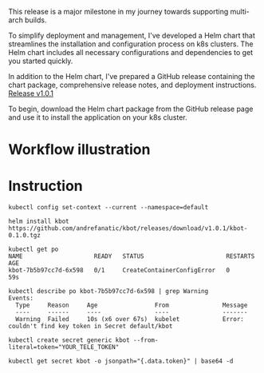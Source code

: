 This release is a major milestone in my journey towards supporting multi-arch builds.  

To simplify deployment and management, I've developed a Helm chart that streamlines the installation and configuration process on k8s clusters. The Helm chart includes all necessary configurations and dependencies to get you started quickly.  

In addition to the Helm chart, I've prepared a GitHub release containing the chart package, comprehensive release notes, and deployment instructions.  
[Release v1.0.1](https://github.com/andrefanatic/kbot/releases/tag/v1.0.1)

To begin, download the Helm chart package from the GitHub release page and use it to install the application on your k8s cluster.  

# Workflow illustration

# Instruction

```
kubectl config set-context --current --namespace=default
```

```
helm install kbot https://github.com/andrefanatic/kbot/releases/download/v1.0.1/kbot-0.1.0.tgz
```

```
kubectl get po                                                                                               
NAME                    READY   STATUS                       RESTARTS   AGE
kbot-7b5b97cc7d-6x598   0/1     CreateContainerConfigError   0          59s
```

```
kubectl describe po kbot-7b5b97cc7d-6x598 | grep Warning
Events:
  Type     Reason     Age                From               Message
  ----     ------     ----               ----               -------
  Warning  Failed     10s (x6 over 67s)  kubelet            Error: couldn't find key token in Secret default/kbot
```

```
kubectl create secret generic kbot --from-literal=token="YOUR_TELE_TOKEN"
```

```
kubectl get secret kbot -o jsonpath="{.data.token}" | base64 -d
```